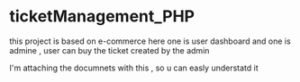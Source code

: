 # ticketManagement_PHP
this project is based on e-commerce
here one is user dashboard and one is admine ,
user can buy the ticket created by the admin 

I'm attaching the documnets with this , so u can easly understatd it 
